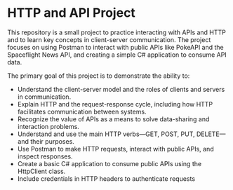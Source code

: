# HTTP and API Project

This repository is a small project to practice interacting with APIs and HTTP and to learn key concepts in client-server communication.
The project focuses on using Postman to interact with public APIs like PokeAPI and the Spaceflight News API, and creating a simple C# application to consume API data.

The primary goal of this project is to demonstrate the ability to:

- Understand the client-server model and the roles of clients and servers in communication.
- Explain HTTP and the request-response cycle, including how HTTP facilitates communication between systems.
- Recognize the value of APIs as a means to solve data-sharing and interaction problems.
- Understand and use the main HTTP verbs—GET, POST, PUT, DELETE—and their purposes.
- Use Postman to make HTTP requests, interact with public APIs, and inspect responses.
- Create a basic C# application to consume public APIs using the HttpClient class.
- Include credentials in HTTP headers to authenticate requests
